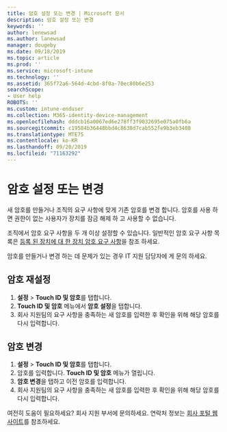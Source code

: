 ```yaml
---
title: 암호 설정 또는 변경 | Microsoft 문서
description: 암호 설정 또는 변경
keywords: ''
author: lenewsad
ms.author: lanewsad
manager: dougeby
ms.date: 09/18/2019
ms.topic: article
ms.prod: ''
ms.service: microsoft-intune
ms.technology: ''
ms.assetid: 365f72a6-564d-4cbd-8f0a-70ec80b6e253
searchScope:
- User help
ROBOTS: ''
ms.custom: intune-enduser
ms.collection: M365-identity-device-management
ms.openlocfilehash: dddcb16a0067ed6e278ff3f9032695e075a0fb6a
ms.sourcegitcommit: c19584b36448bbd4c8638d7cab552fe9b3eb3408
ms.translationtype: MTE75
ms.contentlocale: ko-KR
ms.lasthandoff: 09/20/2019
ms.locfileid: "71163292"
---
```

# <a name="set-or-change-your-passcode"></a>암호 설정 또는 변경

새 암호를 만들거나 조직의 요구 사항에 맞게 기존 암호를 변경 합니다. 암호를 사용 하면 권한이 없는 사용자가 장치를 잠금 해제 하 고 사용할 수 없습니다. 

조직에서 암호 요구 사항을 두 개 이상 설정할 수 있습니다. 일반적인 암호 요구 사항 목록은 [등록 된 장치에 대 한 장치 암호 요구 사항](password-does-not-meet-it-administrator-requirements.md)을 참조 하세요.  

암호를 만들거나 변경 하는 데 문제가 있는 경우 IT 지원 담당자에 게 문의 하세요.  


## <a name="set-your-passcode"></a>암호 재설정

1. **설정** > **Touch ID 및 암호**를 탭합니다.
2. **Touch ID 및 암호** 메뉴에서 **암호 설정**을 탭합니다.
3. 회사 지원팀의 요구 사항을 충족하는 새 암호를 입력한 후 확인을 위해 해당 암호를 다시 입력합니다.

## <a name="change-your-passcode"></a>암호 변경

1. **설정** > **Touch ID 및 암호**를 탭합니다.
2. 암호를 입력합니다. **Touch ID 및 암호** 메뉴가 열립니다.
2. **암호 변경**을 탭하고 이전 암호를 입력합니다.
3. 회사 지원팀의 요구 사항을 충족하는 새 암호를 입력한 후 확인을 위해 해당 암호를 다시 입력합니다.

여전히 도움이 필요하세요? 회사 지원 부서에 문의하세요. 연락처 정보는 [회사 포털 웹 사이트](https://go.microsoft.com/fwlink/?linkid=2010980)를 참조하세요.

